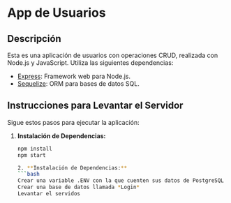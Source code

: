 # App de Usuarios

## Descripción

Esta es una aplicación de usuarios con operaciones CRUD, realizada con Node.js y JavaScript. Utiliza las siguientes dependencias:

- [Express](https://www.npmjs.com/package/express): Framework web para Node.js.
- [Sequelize](https://www.npmjs.com/package/sequelize): ORM para bases de datos SQL.

## Instrucciones para Levantar el Servidor

Sigue estos pasos para ejecutar la aplicación:

1. **Instalación de Dependencias:**
   ```bash
   npm install 
   npm start
   
   2. **Instalación de Dependencias:**
   ```bash
   Crear una variable .ENV con la que cuenten sus datos de PostgreSQL
   Crear una base de datos llamada *Login* 
   Levantar el servidos
